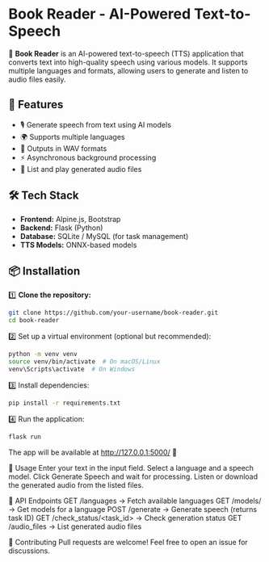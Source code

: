 # **Book Reader - AI-Powered Text-to-Speech**  

🚀 **Book Reader** is an AI-powered text-to-speech (TTS) application that converts text into high-quality speech using various models. It supports multiple languages and formats, allowing users to generate and listen to audio files easily.  

## 🌟 **Features**  
- 🎙️ Generate speech from text using AI models  
- 🌍 Supports multiple languages  
- 📂 Outputs in WAV formats  
- ⚡ Asynchronous background processing  
- 🎵 List and play generated audio files  

## 🛠 **Tech Stack**  
- **Frontend:** Alpine.js, Bootstrap  
- **Backend:** Flask (Python)  
- **Database:** SQLite / MySQL (for task management)  
- **TTS Models:** ONNX-based models  

## 📦 **Installation**  

1️⃣ **Clone the repository:**  
```sh
git clone https://github.com/your-username/book-reader.git  
cd book-reader
```

2️⃣ Set up a virtual environment (optional but recommended):
```sh
python -m venv venv
source venv/bin/activate  # On macOS/Linux
venv\Scripts\activate  # On Windows
```

3️⃣ Install dependencies:
```sh
pip install -r requirements.txt
```

4️⃣ Run the application:
```sh
flask run
```

The app will be available at http://127.0.0.1:5000/ 🎉

📌 Usage
Enter your text in the input field.
Select a language and a speech model.
Click Generate Speech and wait for processing.
Listen or download the generated audio from the listed files.

🚀 API Endpoints
GET /languages → Fetch available languages
GET /models/<language> → Get models for a language
POST /generate → Generate speech (returns task ID)
GET /check_status/<task_id> → Check generation status
GET /audio_files → List generated audio files

🤝 Contributing
Pull requests are welcome! Feel free to open an issue for discussions.
